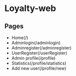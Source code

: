# Loyalty-web

## Pages
  * Home(/)
  * Adminlogin(/adminlogin)
  * Adminregister(/adminregister)
  * UserRegister(/userRegister)
  * Admin profile(/profile)
  * Statistics(/profile/statistics)
  * Add new user(/profile/new)
